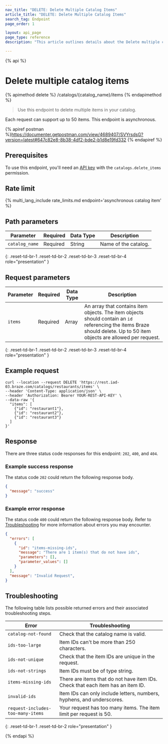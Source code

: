 ```yaml
---
nav_title: "DELETE: Delete Multiple Catalog Items"
article_title: "DELETE: Delete Multiple Catalog Items"
search_tag: Endpoint
page_order: 1

layout: api_page
page_type: reference
description: "This article outlines details about the Delete multiple catalog items Braze endpoint."

---
```

{% api %}
# Delete multiple catalog items
{% apimethod delete %}
/catalogs/{catalog_name}/items
{% endapimethod %}

> Use this endpoint to delete multiple items in your catalog.

Each request can support up to 50 items. This endpoint is asynchronous.

{% apiref postman %}https://documenter.getpostman.com/view/4689407/SVYrsdsG?version=latest#647c82e8-8b38-4df2-bde2-b1d8e19fd332 {% endapiref %}

## Prerequisites

To use this endpoint, you'll need an [API key]({{site.baseurl}}/api/basics#rest-api-key/) with the `catalogs.delete_items` permission.

## Rate limit

{% multi_lang_include rate_limits.md endpoint='asynchronous catalog item' %}

## Path parameters

| Parameter | Required | Data Type | Description |
|---|---|---|---|
| `catalog_name` | Required | String | Name of the catalog. |
{: .reset-td-br-1 .reset-td-br-2 .reset-td-br-3 .reset-td-br-4 role="presentation" }

## Request parameters

| Parameter | Required | Data Type | Description |
|---|---|---|---|
| `items` | Required | Array | An array that contains item objects. The item objects should contain an `id` referencing the items Braze should delete. Up to 50 item objects are allowed per request. |
{: .reset-td-br-1 .reset-td-br-2 .reset-td-br-3 .reset-td-br-4 role="presentation" }

## Example request

```
curl --location --request DELETE 'https://rest.iad-03.braze.com/catalogs/restaurants/items' \
--header 'Content-Type: application/json' \
--header 'Authorization: Bearer YOUR-REST-API-KEY' \
--data-raw '{
  "items": [
    {"id": "restaurant1"},
    {"id": "restaurant2"},
    {"id": "restaurant3"}
  ]
}'
```

## Response

There are three status code responses for this endpoint: `202`, `400`, and `404`.

### Example success response

The status code `202` could return the following response body.

```json
{
  "message": "success"
}
```

### Example error response

The status code `400` could return the following response body. Refer to [Troubleshooting](#troubleshooting) for more information about errors you may encounter.

```json
{
  "errors": [
    {
      "id": "items-missing-ids",
      "message": "There are 1 item(s) that do not have ids",
      "parameters": [],
      "parameter_values": []
    }
  ],
  "message": "Invalid Request",
}
```

## Troubleshooting

The following table lists possible returned errors and their associated troubleshooting steps.

| Error | Troubleshooting |
| --- | --- |
| `catalog-not-found` | Check that the catalog name is valid. |
| `ids-too-large` | Item IDs can't be more than 250 characters. |
| `ids-not-unique` | Check that the item IDs are unique in the request. |
| `ids-not-strings` | Item IDs must be of type string. |
| `items-missing-ids` | There are items that do not have item IDs. Check that each item has an item ID. |
| `invalid-ids` | Item IDs can only include letters, numbers, hyphens, and underscores. |
| `request-includes-too-many-items` | Your request has too many items. The item limit per request is 50. |
{: .reset-td-br-1 .reset-td-br-2 role="presentation" }

{% endapi %}
